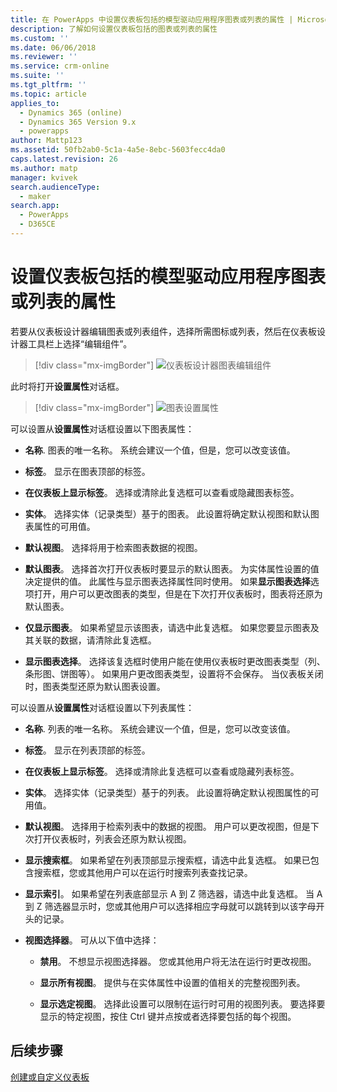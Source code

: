 ```yaml
---
title: 在 PowerApps 中设置仪表板包括的模型驱动应用程序图表或列表的属性 | MicrosoftDocs
description: 了解如何设置仪表板包括的图表或列表的属性
ms.custom: ''
ms.date: 06/06/2018
ms.reviewer: ''
ms.service: crm-online
ms.suite: ''
ms.tgt_pltfrm: ''
ms.topic: article
applies_to:
  - Dynamics 365 (online)
  - Dynamics 365 Version 9.x
  - powerapps
author: Mattp123
ms.assetid: 50fb2ab0-5c1a-4a5e-8ebc-5603fecc4da0
caps.latest.revision: 26
ms.author: matp
manager: kvivek
search.audienceType:
  - maker
search.app:
  - PowerApps
  - D365CE
---
```

# <a name="set-properties-for-a-model-driven-app-chart-or-list-included-in-a-dashboard"></a>设置仪表板包括的模型驱动应用程序图表或列表的属性

若要从仪表板设计器编辑图表或列表组件，选择所需图标或列表，然后在仪表板设计器工具栏上选择“编辑组件”。   
  > [!div class="mx-imgBorder"] 
  > ![仪表板设计器图表编辑组件](media/dashboard-chart-select.png)

此时将打开**设置属性**对话框。

  > [!div class="mx-imgBorder"] 
  > ![图表设置属性](media/set-properties-chart.png)  
 
可以设置从**设置属性**对话框设置以下图表属性：  
  
- **名称**. 图表的唯一名称。 系统会建议一个值，但是，您可以改变该值。  
  
- **标签**。 显示在图表顶部的标签。  
  
- **在仪表板上显示标签**。 选择或清除此复选框可以查看或隐藏图表标签。  
  
- **实体**。 选择实体（记录类型）基于的图表。 此设置将确定默认视图和默认图表属性的可用值。  
  
- **默认视图**。 选择将用于检索图表数据的视图。  
  
- **默认图表**。 选择首次打开仪表板时要显示的默认图表。 为实体属性设置的值决定提供的值。 此属性与显示图表选择属性同时使用。 如果**显示图表选择**选项打开，用户可以更改图表的类型，但是在下次打开仪表板时，图表将还原为默认图表。  
  
- **仅显示图表**。 如果希望显示该图表，请选中此复选框。 如果您要显示图表及其关联的数据，请清除此复选框。  
  
- **显示图表选择**。 选择该复选框时使用户能在使用仪表板时更改图表类型（列、条形图、饼图等）。 如果用户更改图表类型，设置将不会保存。 当仪表板关闭时，图表类型还原为默认图表设置。  
  
可以设置从**设置属性**对话框设置以下列表属性：  
  
- **名称**. 列表的唯一名称。 系统会建议一个值，但是，您可以改变该值。  
  
- **标签**。 显示在列表顶部的标签。  
  
- **在仪表板上显示标签**。 选择或清除此复选框可以查看或隐藏列表标签。  
  
- **实体**。 选择实体（记录类型）基于的列表。 此设置将确定默认视图属性的可用值。  
  
- **默认视图**。 选择用于检索列表中的数据的视图。 用户可以更改视图，但是下次打开仪表板时，列表会还原为默认视图。  
  
- **显示搜索框**。 如果希望在列表顶部显示搜索框，请选中此复选框。 如果已包含搜索框，您或其他用户可以在运行时搜索列表查找记录。  
  
- **显示索引**。 如果希望在列表底部显示 A 到 Z 筛选器，请选中此复选框。 当 A 到 Z 筛选器显示时，您或其他用户可以选择相应字母就可以跳转到以该字母开头的记录。  
  
- **视图选择器**。 可从以下值中选择：  
  
    - **禁用**。 不想显示视图选择器。 您或其他用户将无法在运行时更改视图。  
  
    - **显示所有视图**。 提供与在实体属性中设置的值相关的完整视图列表。  
  
    - **显示选定视图**。 选择此设置可以限制在运行时可用的视图列表。 要选择要显示的特定视图，按住 Ctrl 键并点按或者选择要包括的每个视图。  
 
## <a name="next-steps"></a>后续步骤  
 [创建或自定义仪表板](create-edit-dashboards.md)
